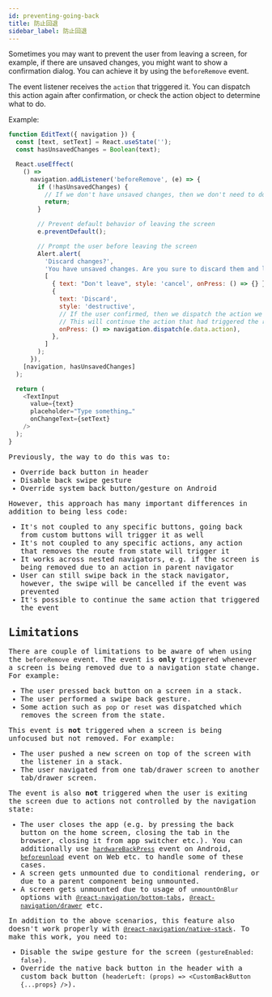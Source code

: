 ```yaml
---
id: preventing-going-back
title: 防止回退
sidebar_label: 防止回退
---
```


Sometimes you may want to prevent the user from leaving a screen, for example, if there are unsaved changes, you might want to show a confirmation dialog. You can achieve it by using the `beforeRemove` event.

The event listener receives the `action` that triggered it. You can dispatch this action again after confirmation, or check the action object to determine what to do.

Example:

<samp id="prevent-going-back" />

```js
function EditText({ navigation }) {
  const [text, setText] = React.useState('');
  const hasUnsavedChanges = Boolean(text);

  React.useEffect(
    () =>
      navigation.addListener('beforeRemove', (e) => {
        if (!hasUnsavedChanges) {
          // If we don't have unsaved changes, then we don't need to do anything
          return;
        }

        // Prevent default behavior of leaving the screen
        e.preventDefault();

        // Prompt the user before leaving the screen
        Alert.alert(
          'Discard changes?',
          'You have unsaved changes. Are you sure to discard them and leave the screen?',
          [
            { text: "Don't leave", style: 'cancel', onPress: () => {} },
            {
              text: 'Discard',
              style: 'destructive',
              // If the user confirmed, then we dispatch the action we blocked earlier
              // This will continue the action that had triggered the removal of the screen
              onPress: () => navigation.dispatch(e.data.action),
            },
          ]
        );
      }),
    [navigation, hasUnsavedChanges]
  );

  return (
    <TextInput
      value={text}
      placeholder="Type something…"
      onChangeText={setText}
    />
  );
}
```

Previously, the way to do this was to:

- Override back button in header
- Disable back swipe gesture
- Override system back button/gesture on Android

However, this approach has many important differences in addition to being less code:

- It's not coupled to any specific buttons, going back from custom buttons will trigger it as well
- It's not coupled to any specific actions, any action that removes the route from state will trigger it
- It works across nested navigators, e.g. if the screen is being removed due to an action in parent navigator
- User can still swipe back in the stack navigator, however, the swipe will be cancelled if the event was prevented
- It's possible to continue the same action that triggered the event

## Limitations

There are couple of limitations to be aware of when using the `beforeRemove` event. The event is **only** triggered whenever a screen is being removed due to a navigation state change. For example:

- The user pressed back button on a screen in a stack.
- The user performed a swipe back gesture.
- Some action such as `pop` or `reset` was dispatched which removes the screen from the state.

This event is **not** triggered when a screen is being unfocused but not removed. For example:

- The user pushed a new screen on top of the screen with the listener in a stack.
- The user navigated from one tab/drawer screen to another tab/drawer screen.

The event is also **not** triggered when the user is exiting the screen due to actions not controlled by the navigation state:

- The user closes the app (e.g. by pressing the back button on the home screen, closing the tab in the browser, closing it from app switcher etc.). You can additionally use [`hardwareBackPress`](https://reactnative.dev/docs/backhandler) event on Android, [`beforeunload`](https://developer.mozilla.org/en-US/docs/web/api/window/beforeunload_event) event on Web etc. to handle some of these cases.
- A screen gets unmounted due to conditional rendering, or due to a parent component being unmounted.
- A screen gets unmounted due to usage of `unmountOnBlur` options with [`@react-navigation/bottom-tabs`](bottom-tab-navigator.md), [`@react-navigation/drawer`](drawer-navigator.md) etc.

In addition to the above scenarios, this feature also doesn't work properly with [`@react-navigation/native-stack`](native-stack-navigator.md). To make this work, you need to:

- Disable the swipe gesture for the screen (`gestureEnabled: false`).
- Override the native back button in the header with a custom back button (`headerLeft: (props) => <CustomBackButton {...props} />`).
